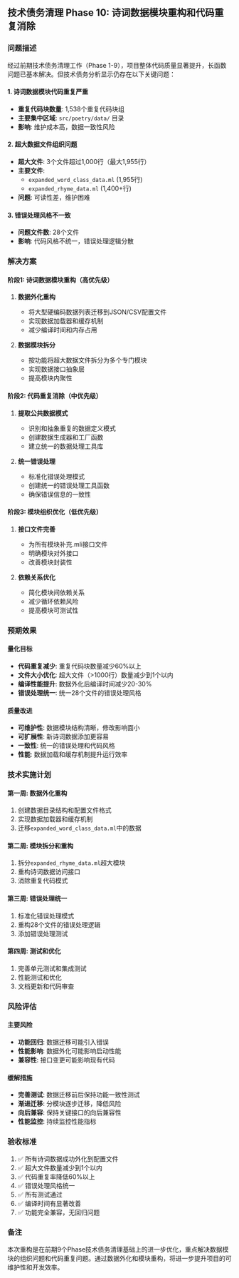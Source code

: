 ## 技术债务清理 Phase 10: 诗词数据模块重构和代码重复消除

### 问题描述

经过前期技术债务清理工作（Phase 1-9），项目整体代码质量显著提升，长函数问题已基本解决。但技术债务分析显示仍存在以下关键问题：

#### 1. 诗词数据模块代码重复严重
- **重复代码块数量**: 1,538个重复代码块组
- **主要集中区域**: `src/poetry/data/` 目录
- **影响**: 维护成本高，数据一致性风险

#### 2. 超大数据文件组织问题
- **超大文件**: 3个文件超过1,000行（最大1,955行）
- **主要文件**: 
  - `expanded_word_class_data.ml` (1,955行)
  - `expanded_rhyme_data.ml` (1,400+行)
- **问题**: 可读性差，维护困难

#### 3. 错误处理风格不一致
- **问题文件数**: 28个文件
- **影响**: 代码风格不统一，错误处理逻辑分散

### 解决方案

#### 阶段1: 诗词数据模块重构（高优先级）
1. **数据外化重构**
   - 将大型硬编码数据列表迁移到JSON/CSV配置文件
   - 实现数据加载器和缓存机制
   - 减少编译时间和内存占用

2. **数据模块拆分**
   - 按功能将超大数据文件拆分为多个专门模块
   - 实现数据接口抽象层
   - 提高模块内聚性

#### 阶段2: 代码重复消除（中优先级）
1. **提取公共数据模式**
   - 识别和抽象重复的数据定义模式
   - 创建数据生成器和工厂函数
   - 建立统一的数据处理工具库

2. **统一错误处理**
   - 标准化错误处理模式
   - 创建统一的错误处理工具函数
   - 确保错误信息的一致性

#### 阶段3: 模块组织优化（低优先级）
1. **接口文件完善**
   - 为所有模块补充.mli接口文件
   - 明确模块对外接口
   - 改善模块封装性

2. **依赖关系优化**
   - 简化模块间依赖关系
   - 减少循环依赖风险
   - 提高模块可测试性

### 预期效果

#### 量化目标
- **代码重复减少**: 重复代码块数量减少60%以上
- **文件大小优化**: 超大文件（>1000行）数量减少到1个以内
- **编译性能提升**: 数据外化后编译时间减少20-30%
- **错误处理统一**: 统一28个文件的错误处理风格

#### 质量改进
- **可维护性**: 数据模块结构清晰，修改影响面小
- **可扩展性**: 新诗词数据添加更容易
- **一致性**: 统一的错误处理和代码风格
- **性能**: 数据加载和缓存机制提升运行效率

### 技术实施计划

#### 第一周: 数据外化重构
1. 创建数据目录结构和配置文件格式
2. 实现数据加载器和缓存机制
3. 迁移`expanded_word_class_data.ml`中的数据

#### 第二周: 模块拆分和重构
1. 拆分`expanded_rhyme_data.ml`超大模块
2. 重构诗词数据访问接口
3. 消除重复代码模式

#### 第三周: 错误处理统一
1. 标准化错误处理模式
2. 重构28个文件的错误处理逻辑
3. 添加错误处理测试

#### 第四周: 测试和优化
1. 完善单元测试和集成测试
2. 性能测试和优化
3. 文档更新和代码审查

### 风险评估

#### 主要风险
- **功能回归**: 数据迁移可能引入错误
- **性能影响**: 数据外化可能影响启动性能
- **兼容性**: 接口变更可能影响现有代码

#### 缓解措施
- **完善测试**: 数据迁移前后保持功能一致性测试
- **渐进迁移**: 分模块逐步迁移，降低风险
- **向后兼容**: 保持关键接口的向后兼容性
- **性能监控**: 持续监控性能指标

### 验收标准

1. ✅ 所有诗词数据成功外化到配置文件
2. ✅ 超大文件数量减少到1个以内
3. ✅ 代码重复率降低60%以上  
4. ✅ 错误处理风格统一
5. ✅ 所有测试通过
6. ✅ 编译时间有显著改善
7. ✅ 功能完全兼容，无回归问题

### 备注

本次重构是在前期9个Phase技术债务清理基础上的进一步优化，重点解决数据模块的组织问题和代码重复问题。通过数据外化和模块重构，将进一步提升项目的可维护性和开发效率。